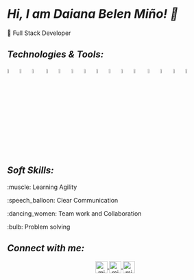# ***Hi, I am Daiana Belen Miño! 👋***

:space_invader: Full Stack Developer 

## ***Technologies & Tools:***

<img width="5%" src="https://seeklogo.com/images/C/css3-logo-8724075274-seeklogo.com.png">&nbsp;<img width="5%" src="https://seeklogo.com/images/H/html5-logo-EF92D240D7-seeklogo.com.png">&nbsp;<img width="5%" src="https://seeklogo.com/images/J/javascript-logo-E967E87D74-seeklogo.com.png">&nbsp;
<img width="5%" src="https://seeklogo.com/images/P/python-logo-C50EED1930-seeklogo.com.png">&nbsp;<img width="5%" src="https://seeklogo.com/images/J/java-logo-7833D1D21A-seeklogo.com.png">&nbsp;<img width="5%" src="https://seeklogo.com/images/M/MySQL-logo-F6FF285A58-seeklogo.com.png">&nbsp;<img width="5%" src="https://seeklogo.com/images/M/mongodb-logo-427DDF8FDE-seeklogo.com.png">&nbsp;<img width="5%" src="https://seeklogo.com/images/P/power-bi-microsoft-logo-E4FC8DE4A9-seeklogo.com.png?v=637908007690000000">&nbsp;<img width="5%" src="https://seeklogo.com/images/B/bootstrap-5-logo-85A1F11F4F-seeklogo.com.png">&nbsp;<img width="5%" src="https://seeklogo.com/images/F/figma-logo-3C82F1B96E-seeklogo.com.png">&nbsp;<img width="5%" src="https://seeklogo.com/images/R/react-logo-7B3CE81517-seeklogo.com.png">&nbsp;
<img width="5%" align="justify" src="https://seeklogo.com/images/P/postman-api-platform-logo-D6B8AB9B0D-seeklogo.com.png">&nbsp;<img width="5%" src="https://seeklogo.com/images/S/spring-boot-logo-9D6125D4E7-seeklogo.com.png">&nbsp;<img width="5%" align="justify" src="https://seeklogo.com/images/M/maven-logo-5A9B272A6E-seeklogo.com.png">&nbsp;<img width="5%" src="https://seeklogo.com/images/D/docker-logo-6D6F987702-seeklogo.com.png">


## ***Soft Skills:***
   <p>:muscle: Learning Agility</p>
   <p>:speech_balloon: Clear Communication</p>
   <p>:dancing_women: Team work and Collaboration</p>
   <p>:bulb: Problem solving</p>
        
## ***Connect with me:***
    
 <p align="center">
  <a href="mailto:belcita814@gmail.com" target="blank">
    <img align="center" src="https://cdn.jsdelivr.net/npm/simple-icons@3.0.1/icons/gmail.svg" alt="midu.dev" height="28px" width="28px" />
  </a>
  <a href="https://www.linkedin.com/in/d-belen-mi%C3%B1o/" target="blank">
    <img align="center" src="https://cdn.jsdelivr.net/npm/simple-icons@3.0.1/icons/linkedin.svg" alt="midudev" height="28px" width="28px" />
  </a>
  <a href="https://www.instagram.com/belldaiana/" target="blank">
    <img align="center" src="https://cdn.jsdelivr.net/npm/simple-icons@3.0.1/icons/instagram.svg" alt="midu.dev" height="28px" width="28px" />
  </a>
</p>
<!---
belldaiana/belldaiana is a ✨ special ✨ repository because its `README.md` (this file) appears on your GitHub profile.
You can click the Preview link to take a look at your changes.
--->
